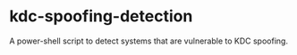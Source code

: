 # kdc-spoofing-detection
A power-shell script to detect systems that are vulnerable to KDC spoofing.
